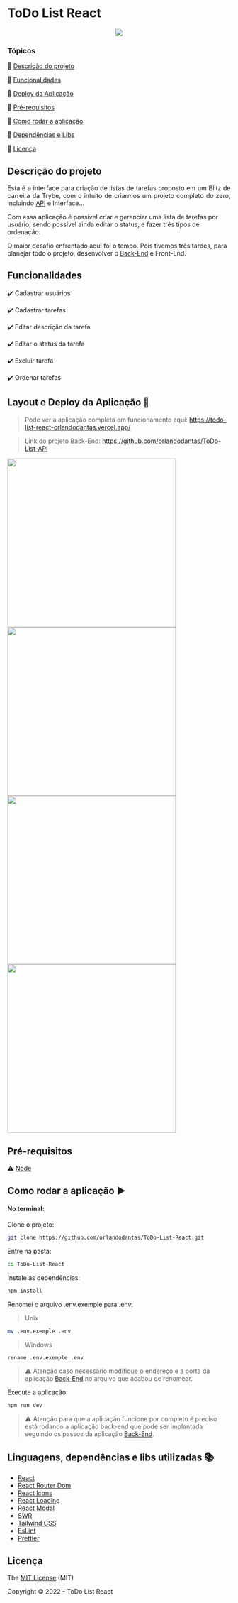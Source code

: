<h1>ToDo List React</h1> 

<p align="center">
  <img src="http://img.shields.io/static/v1?label=STATUS&message=CONCLUIDO&color=GREEN&style=for-the-badge"/>
</p>

### Tópicos 

:small_blue_diamond: [Descrição do projeto](#descrição-do-projeto)

:small_blue_diamond: [Funcionalidades](#funcionalidades)

:small_blue_diamond: [Deploy da Aplicação](#layout-e-deploy-da-aplicação-dash)

:small_blue_diamond: [Pré-requisitos](#pré-requisitos)

:small_blue_diamond: [Como rodar a aplicação](#como-rodar-a-aplicação-arrow_forward)

:small_blue_diamond: [Dependências e Libs](#linguagens-dependencias-e-libs-utilizadas-books)

:small_blue_diamond: [Licença](#licença)

## Descrição do projeto 

<p align="justify">
  Esta é a interface para criação de listas de tarefas proposto em um Blitz de carreira da Trybe, com o intuito de criarmos um projeto
  completo do zero, incluindo <a href="https://github.com/orlandodantas/ToDo-List-API">API</a> e Interface...
</p>

<p>Com essa aplicação é possível criar e gerenciar uma lista de tarefas por usuário, sendo possível ainda editar o status, e fazer três
  tipos de ordenação.
</p>

<p>O maior desafio enfrentado aqui foi o tempo. Pois tivemos três tardes, para planejar todo o projeto, desenvolver o
  <a href="https://github.com/orlandodantas/ToDo-List-API">Back-End</a> e Front-End.
</p>

## Funcionalidades

:heavy_check_mark: Cadastrar usuários

:heavy_check_mark: Cadastrar tarefas

:heavy_check_mark: Editar descrição da tarefa

:heavy_check_mark: Editar o status da tarefa

:heavy_check_mark: Excluir tarefa

:heavy_check_mark: Ordenar tarefas

## Layout e Deploy da Aplicação :dash:

> Pode ver a aplicação completa em funcionamento aqui: https://todo-list-react-orlandodantas.vercel.app/

> Link do projeto Back-End: https://github.com/orlandodantas/ToDo-List-API

<div style="flex">
  <img width="380px" src="https://i.imgur.com/lnj4S4w.png">
  <img width="380px" src="https://i.imgur.com/Pmp6rF5.png">
  <img width="380px" src="https://i.imgur.com/JJseZVm.png">
  <img width="380px" src="https://i.imgur.com/QwGA1Hd.png">
</div>

## Pré-requisitos

:warning: [Node](https://nodejs.org/en/download/)

## Como rodar a aplicação :arrow_forward:

#### No terminal:
Clone o projeto: 

```sh
git clone https://github.com/orlandodantas/ToDo-List-React.git
```

Entre na pasta:

```sh
cd ToDo-List-React
```

Instale as dependências:

```sh
npm install
```

Renomei o arquivo .env.exemple para .env:
> Unix
```sh
mv .env.exemple .env
```

> Windows
```sh
rename .env.exemple .env
```
> :warning: Atenção caso necessário modifique o endereço e a porta da aplicação [Back-End](https://github.com/orlandodantas/ToDo-List-API)
no arquivo que acabou de renomear.

Execute a aplicação:

```sh
npm run dev
```

> :warning: Atenção para que a aplicação funcione por completo é preciso está rodando a aplicação back-end que pode ser implantada seguindo
os passos da aplicação [Back-End](https://github.com/orlandodantas/ToDo-List-API).

## Linguagens, dependências e libs utilizadas :books:

- [React](https://pt-br.reactjs.org/docs/create-a-new-react-app.html)
- [React Router Dom](https://reactrouter.com/docs/en/v6/getting-started/overview)
- [React Icons](https://react-icons.github.io/react-icons/)
- [React Loading](https://github.com/fakiolinho/react-loading)
- [React Modal](https://www.npmjs.com/package/react-modal)
- [SWR](https://swr.vercel.app/pt-BR)
- [Tailwind CSS](https://tailwindcss.com/docs/installation)
- [EsLint](https://eslint.org/)
- [Prettier](https://prettier.io/)

## Licença 

The [MIT License]() (MIT)

Copyright :copyright: 2022 - ToDo List React
